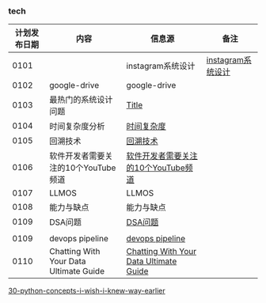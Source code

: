 ### tech

| 计划发布日期 | 内容 | 信息源 |备注|
|---------|---------|---------|-|
| 0101   |    |   instagram系统设计 |  [instagram系统设计](https://medium.com/coders-mojo/day-4-of-system-design-case-studies-series-design-instagram-part-1-10943440f29c)|
| 0102   | google-drive   | google-drive   |  |
| 0103   | 最热门的系统设计问题   | [Title](https://medium.com/coders-mojo/most-popular-system-design-questions-mega-compilation-45218129fe26)   |  |
| 0104   | 时间复杂度分析   | [时间复杂度](https://medium.com/coders-mojo/day-4-of-30-days-of-data-structures-and-algorithms-and-system-design-simplified-83d4c90d9115)   |  |
| 0105   | 回溯技术   | [回溯技术](https://medium.com/coders-mojo/day-5-of-30-days-of-data-structures-and-algorithms-and-system-design-simplified-backtracking-f7de93dbe72d)   |  |
| 0106   | 软件开发者需要关注的10个YouTube频道   | [软件开发者需要关注的10个YouTube频道](https://english4it.medium.com/10-youtube-channels-every-software-developer-should-follow-82277bcc145e)   |  |
| 0107   | LLMOS   |LLMOS   |  |
| 0108   | 能力与缺点   |能力与缺点   |  |
| 0109   | DSA问题   |[DSA问题](https://medium.com/@mukhopadhyaypushan42/best-way-to-solve-dsa-problems-become-a-pro-ccba897469c1)
   |  |
| 0109   | devops pipeline   |[devops pipeline](https://freedium.cfd/8182cc0a8de7)   |  |
| 0110   | Chatting With Your Data Ultimate Guide   |[Chatting With Your Data Ultimate Guide](https://freedium.cfd/a4e909591436)   |  |
   


[30-python-concepts-i-wish-i-knew-way-earlier](https://freedium.cfd/https://levelup.gitconnected.com/30-python-concepts-i-wish-i-knew-way-earlier-3add72af6433)

